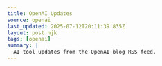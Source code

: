 ```yaml
---
title: OpenAI Updates
source: openai
last_updated: 2025-07-12T20:11:39.835Z
layout: post.njk
tags: [openai]
summary: |
  AI tool updates from the OpenAI blog RSS feed.
---
```




